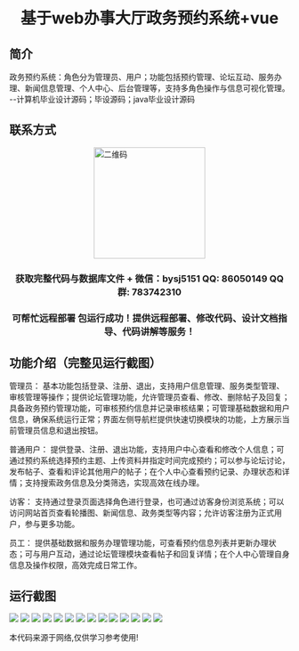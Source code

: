 <p><h1 align="center">基于web办事大厅政务预约系统+vue</h1></p>

## 简介
政务预约系统：角色分为管理员、用户；功能包括预约管理、论坛互动、服务办理、新闻信息管理、个人中心、后台管理等，支持多角色操作与信息可视化管理。    --计算机毕业设计源码；毕设源码；java毕业设计源码


## 联系方式
<img src="https://bs-1329754181.cos.ap-shanghai.myqcloud.com/wx.jpg" alt="二维码" style="display: block; margin: 0 auto;" width="200px">
<p><h3 align="center">获取完整代码与数据库文件 + 微信：bysj5151 QQ: 86050149 QQ群: 783742310</h3></p>
<p><h3 align="center">可帮忙远程部署 包运行成功！提供远程部署、修改代码、设计文档指导、代码讲解等服务！</h3></p>

## 功能介绍（完整见运行截图）
管理员： 基本功能包括登录、注册、退出，支持用户信息管理、服务类型管理、审核管理等操作；提供论坛管理功能，允许管理员查看、修改、删除帖子及回复；具备政务预约管理功能，可审核预约信息并记录审核结果；可管理基础数据和用户信息，确保系统运行正常；界面左侧导航栏提供快速切换模块的功能，上方展示当前管理员信息和退出按钮。

普通用户： 提供登录、注册、退出功能，支持用户中心查看和修改个人信息；可通过预约系统选择预约主题、上传资料并指定时间完成预约；可以参与论坛讨论，发布帖子、查看和评论其他用户的帖子；在个人中心查看预约记录、办理状态和详情；支持搜索政务信息及分类筛选，实现高效在线办理。

访客： 支持通过登录页面选择角色进行登录，也可通过访客身份浏览系统；可以访问网站首页查看轮播图、新闻信息、政务类型等内容；允许访客注册为正式用户，参与更多功能。

员工： 提供基础数据和服务办理管理功能，可查看预约信息列表并更新办理状态；可与用户互动，通过论坛管理模块查看帖子和回复详情；在个人中心管理自身信息及操作权限，高效完成日常工作。


## 运行截图
![](https://bs-1329754181.cos.ap-shanghai.myqcloud.com/ssm/WebServiceAppointmentSystem/img/001.jpg)
![](https://bs-1329754181.cos.ap-shanghai.myqcloud.com/ssm/WebServiceAppointmentSystem/img/002.jpg)
![](https://bs-1329754181.cos.ap-shanghai.myqcloud.com/ssm/WebServiceAppointmentSystem/img/003.jpg)
![](https://bs-1329754181.cos.ap-shanghai.myqcloud.com/ssm/WebServiceAppointmentSystem/img/004.jpg)
![](https://bs-1329754181.cos.ap-shanghai.myqcloud.com/ssm/WebServiceAppointmentSystem/img/005.jpg)
![](https://bs-1329754181.cos.ap-shanghai.myqcloud.com/ssm/WebServiceAppointmentSystem/img/006.jpg)
![](https://bs-1329754181.cos.ap-shanghai.myqcloud.com/ssm/WebServiceAppointmentSystem/img/007.jpg)
![](https://bs-1329754181.cos.ap-shanghai.myqcloud.com/ssm/WebServiceAppointmentSystem/img/008.jpg)
![](https://bs-1329754181.cos.ap-shanghai.myqcloud.com/ssm/WebServiceAppointmentSystem/img/009.jpg)
![](https://bs-1329754181.cos.ap-shanghai.myqcloud.com/ssm/WebServiceAppointmentSystem/img/010.jpg)
![](https://bs-1329754181.cos.ap-shanghai.myqcloud.com/ssm/WebServiceAppointmentSystem/img/011.jpg)
![](https://bs-1329754181.cos.ap-shanghai.myqcloud.com/ssm/WebServiceAppointmentSystem/img/012.jpg)
![](https://bs-1329754181.cos.ap-shanghai.myqcloud.com/ssm/WebServiceAppointmentSystem/img/013.jpg)
![](https://bs-1329754181.cos.ap-shanghai.myqcloud.com/ssm/WebServiceAppointmentSystem/img/014.jpg)

<p>本代码来源于网络,仅供学习参考使用!</p>
